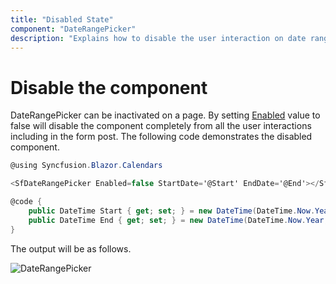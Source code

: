 ```yaml
---
title: "Disabled State"
component: "DateRangePicker"
description: "Explains how to disable the user interaction on date range picker component."
---
```


# Disable the component

DateRangePicker can be inactivated on a page. By setting [Enabled](https://help.syncfusion.com/cr/blazor/Syncfusion.Blazor.Calendars.SfDateRangePicker.html#Syncfusion_Blazor_Calendars_SfDateRangePicker_Enabled) value to false will disable the component completely from all the user interactions including in the form post. The following code demonstrates the disabled component.

```csharp
@using Syncfusion.Blazor.Calendars

<SfDateRangePicker Enabled=false StartDate='@Start' EndDate='@End'></SfDateRangePicker>

@code {
    public DateTime Start { get; set; } = new DateTime(DateTime.Now.Year, DateTime.Now.Month, 20);
    public DateTime End { get; set; } = new DateTime(DateTime.Now.Year, DateTime.Now.Month + 1, 25);
}
```

The output will be as follows.

![DateRangePicker](../images/disabled.png)